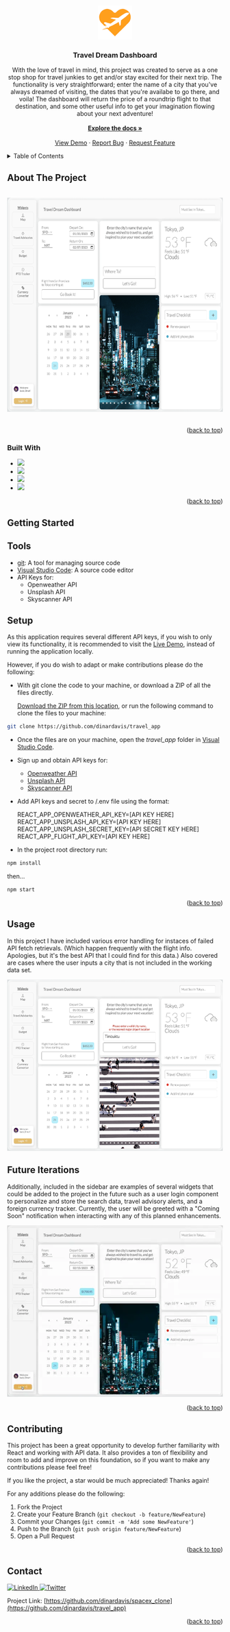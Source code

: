 <!-- PROJECT LOGO -->

<br />
<div align="center" id="top">
  <a href="https://github.com/dinardavis/travel_app">
    <img src="public/imgs/favicon.png" alt="Travel Inspiration Dashboard Logo" height="80">
  </a>

<h3 align="center">Travel Dream Dashboard</h3>
     
   <p align="center">
    With the love of travel in mind, this project was created to serve as a one stop shop for travel junkies to get and/or stay excited for their next trip. The functionality is very straightforward; enter the name of a city that you've always dreamed of visiting, the dates that you're availabe to go there, and voila! The dashboard will return the price of a roundtrip flight to that destination, and some other useful info to get your imagination flowing about your next adventure!
    <br />
    <br />
    <a href="https://github.com/dinardavis/travel_app"><strong>Explore the docs »</strong></a>
    <br />
    <br />
    <a href="https://dinardavis.github.io/travel_app/">View Demo</a>
    ·
    <a href="https://github.com/dinardavis/travel_app/issues">Report Bug</a>
    ·
    <a href="https://github.com/dinardavis/travel_app/issues">Request Feature</a>
  </p>
</div>



<!-- TABLE OF CONTENTS -->
<details>
  <summary>Table of Contents</summary>
  <ol>
    <li>
      <a href="#about-the-project">About The Project</a>
      <ul>
        <li><a href="#built-with">Built With</a></li>
      </ul>
    </li>
    <li>
      <a href="#getting-started">Getting Started</a>
      <ul>
        <li><a href="#tools">Tools</a></li>
        <li><a href="#setup">Setup</a></li>
      </ul>
    </li>
    <li><a href="#usage">Usage</a></li>
    <li><a href="#future-iterations">Future Iterations</a></li>
    <li><a href="#contributing">Contributing</a></li>
    <li><a href="#contact">Contact</a></li>
  </ol>
</details>



<!-- ABOUT THE PROJECT -->
## About The Project

<br />

<div align="center">
  <img src="public/imgs/project_thumbnail.png" alt="An Image of the travel dashboard featuring the various components" height="500">
</div>

<br />

<p align="right">(<a href="#top">back to top</a>)</p>



### Built With

* <img src="https://img.shields.io/badge/React-20232A?style=for-the-badge&logo=react&logoColor=61DAFB" />
* <img src="https://img.shields.io/badge/JavaScript-323330?style=for-the-badge&logo=javascript&logoColor=F7DF1E" /> 
* <img src="https://img.shields.io/badge/HTML5-E34F26?style=for-the-badge&logo=html5&logoColor=white" />
* <img src="https://img.shields.io/badge/CSS3-1572B6?style=for-the-badge&logo=css3&logoColor=white" />





<p align="right">(<a href="#top">back to top</a>)</p>



<!-- GETTING STARTED -->
## Getting Started

## Tools

* [git](https://git-scm.com/downloads): A tool for managing source code
* [Visual Studio Code](https://code.visualstudio.com/): A source code editor
* API Keys for: 
    <br />
    * Openweather API
    * Unsplash API
    * Skyscanner API

## Setup

As this application requires several different API keys, if you wish to only view its functionality, it is recommended to visit the [Live Demo](https://dinardavis.github.io/travel_app/), instead of running the application locally. 

However, if you do wish to adapt or make contributions please do the following:

* With git clone the code to your machine, or download a ZIP of all the files directly.

    [Download the ZIP from this location](https://github.com/dinardavis/spacex_clone), or run the following command to clone the files to your machine:

```bash
git clone https://github.com/dinardavis/travel_app
```
* Once the files are on your machine, open the _travel_app_ folder in [Visual Studio Code](https://code.visualstudio.com/).

* Sign up and obtain API keys for:
  <br />
    * [Openweather API](https://openweathermap.org/api)
    * [Unsplash API](https://unsplash.com/developers)
    * [Skyscanner API](https://rapidapi.com/DataCrawler/api/skyscanner50/)

* Add API keys and secret to /.env file using the format:

    REACT_APP_OPENWEATHER_API_KEY=[API KEY HERE] <br />
    REACT_APP_UNSPLASH_API_KEY=[API KEY HERE] <br />
    REACT_APP_UNSPLASH_SECRET_KEY=[API SECRET KEY HERE] <br />
    REACT_APP_FLIGHT_API_KEY=[API KEY HERE]

* In the project root directory run: 

```bash
npm install
```

then...


```bash
npm start
```


<p align="right">(<a href="#top">back to top</a>)</p>


<!-- USAGE EXAMPLES -->
## Usage

In this project I have included various error handling for instaces of failed API fetch retrievals. (Which happen frequently with the flight info. Apologies, but it's the best API that I could find for this data.) Also covered are cases where the user inputs a city that is not included in the working data set. 

<img src="public/imgs/error.png" alt="Image showing an error message when the city is not included in the data set." height="400">


## Future Iterations

Additionally, included in the sidebar are examples of several widgets that could be added to the project in the future such as a user login component to personalize and store the search data, travel advisory alerts, and a foreign currency tracker. Currently, the user will be greeted with a "Coming Soon" notification when interacting with any of this planned enhancements. 

<img src="public/imgs/app_demo.webp" alt="Demo of the coming soon notification attached to the sidebar widgets" height="400">


<p align="right">(<a href="#top">back to top</a>)</p>


<!-- CONTRIBUTING -->
## Contributing

This project has been a great opportunity to develop further familiarity with React and working with API data. It also provides a ton of flexibility and room to add and improve on this foundation, so if you want to make any contributions please feel free!

If you like the project, a star would be much appreciated! Thanks again!

For any additions please do the following: 

1. Fork the Project
2. Create your Feature Branch (`git checkout -b feature/NewFeature`)
3. Commit your Changes (`git commit -m 'Add some NewFeature'`)
4. Push to the Branch (`git push origin feature/NewFeature`)
5. Open a Pull Request

<p align="right">(<a href="#top">back to top</a>)</p>


<!-- CONTACT -->
## Contact

 <a href="https://www.linkedin.com/in/dinardavis/">
    <img src="https://camo.githubusercontent.com/f17ba9730c27e5f1230325b94c8b68bbf3115d32650866f6e3d0ade68201beea/68747470733a2f2f696d672e736869656c64732e696f2f62616467652f4c696e6b6564496e2d2532333030373742352e7376673f6c6f676f3d6c696e6b6564696e266c6f676f436f6c6f723d7768697465" alt="LinkedIn" data-canonical-src="https://img.shields.io/badge/LinkedIn-%230077B5.svg?logo=linkedin&amp;logoColor=white" style="max-width: 100%;">
  </a>
  <a href="https://twitter.com/dinardavis">
    <img src="https://camo.githubusercontent.com/2cbca4be42d81c6833fd417d74f5322e80861326d03d52289924138947be7b4e/68747470733a2f2f696d672e736869656c64732e696f2f62616467652f547769747465722d2532333144413146322e7376673f6c6f676f3d54776974746572266c6f676f436f6c6f723d7768697465" alt="Twitter" data-canonical-src="https://img.shields.io/badge/Twitter-%231DA1F2.svg?logo=Twitter&amp;logoColor=white" style="max-width: 100%;">
  </a>

Project Link: [https://github.com/dinardavis/spacex_clone](https://github.com/dinardavis/travel_app)

<p align="right">(<a href="#top">back to top</a>)</p>
